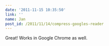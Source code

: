 ```yaml
---
date: '2011-11-15 10:35:50'
link: ''
name: Jan
post_id: /2011/11/14/compress-googles-reader
---
```


Great! Works in Google Chrome as well.